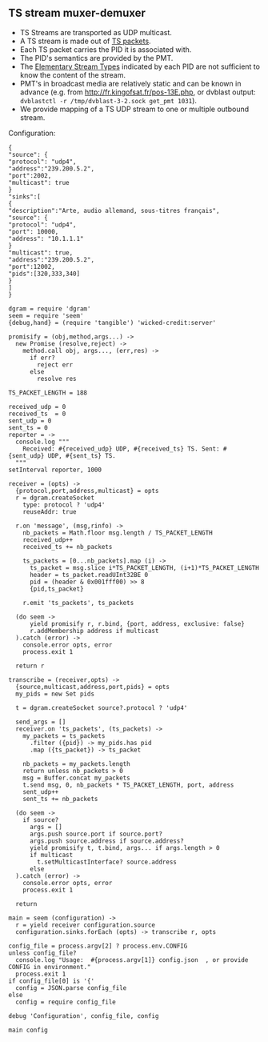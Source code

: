 TS stream muxer-demuxer
-----------------------

- TS Streams are transported as UDP multicast.
- A TS stream is made out of [TS packets](https://en.wikipedia.org/wiki/MPEG_transport_stream#Packet).
- Each TS packet carries the PID it is associated with.
- The PID's semantics are provided by the PMT.
- The [Elementary Stream Types](https://en.wikipedia.org/wiki/Program-specific_information#Elementary_stream_types) indicated by each PID are not sufficient to know the content of the stream.
- PMT's in broadcast media are relatively static and can be known in advance (e.g. from http://fr.kingofsat.fr/pos-13E.php, or dvblast output: `dvblastctl -r /tmp/dvblast-3-2.sock get_pmt 1031`).
- We provide mapping of a TS UDP stream to one or multiple outbound stream.

Configuration:
```
{
"source": {
"protocol": "udp4",
"address":"239.200.5.2",
"port":2002,
"multicast": true
}
"sinks":[
{
"description":"Arte, audio allemand, sous-titres français",
"source": {
"protocol": "udp4",
"port": 10000,
"address": "10.1.1.1"
}
"multicast": true,
"address":"239.200.5.2",
"port":12002,
"pids":[320,333,340]
}
]
}
```

    dgram = require 'dgram'
    seem = require 'seem'
    {debug,hand} = (require 'tangible') 'wicked-credit:server'

    promisify = (obj,method,args...) ->
      new Promise (resolve,reject) ->
        method.call obj, args..., (err,res) ->
          if err?
            reject err
          else
            resolve res

    TS_PACKET_LENGTH = 188

    received_udp = 0
    received_ts  = 0
    sent_udp = 0
    sent_ts = 0
    reporter = ->
      console.log """
        Received: #{received_udp} UDP, #{received_ts} TS. Sent: #{sent_udp} UDP, #{sent_ts} TS.
      """
    setInterval reporter, 1000

    receiver = (opts) ->
      {protocol,port,address,multicast} = opts
      r = dgram.createSocket
        type: protocol ? 'udp4'
        reuseAddr: true

      r.on 'message', (msg,rinfo) ->
        nb_packets = Math.floor msg.length / TS_PACKET_LENGTH
        received_udp++
        received_ts += nb_packets

        ts_packets = [0...nb_packets].map (i) ->
          ts_packet = msg.slice i*TS_PACKET_LENGTH, (i+1)*TS_PACKET_LENGTH
          header = ts_packet.readUInt32BE 0
          pid = (header & 0x001fff00) >> 8
          {pid,ts_packet}

        r.emit 'ts_packets', ts_packets

      (do seem ->
          yield promisify r, r.bind, {port, address, exclusive: false}
          r.addMembership address if multicast
      ).catch (error) ->
        console.error opts, error
        process.exit 1

      return r

    transcribe = (receiver,opts) ->
      {source,multicast,address,port,pids} = opts
      my_pids = new Set pids

      t = dgram.createSocket source?.protocol ? 'udp4'

      send_args = []
      receiver.on 'ts_packets', (ts_packets) ->
        my_packets = ts_packets
          .filter ({pid}) -> my_pids.has pid
          .map ({ts_packet}) -> ts_packet

        nb_packets = my_packets.length
        return unless nb_packets > 0
        msg = Buffer.concat my_packets
        t.send msg, 0, nb_packets * TS_PACKET_LENGTH, port, address
        sent_udp++
        sent_ts += nb_packets

      (do seem ->
        if source?
          args = []
          args.push source.port if source.port?
          args.push source.address if source.address?
          yield promisify t, t.bind, args... if args.length > 0
          if multicast
            t.setMulticastInterface? source.address
          else
      ).catch (error) ->
        console.error opts, error
        process.exit 1

      return

    main = seem (configuration) ->
      r = yield receiver configuration.source
      configuration.sinks.forEach (opts) -> transcribe r, opts

    config_file = process.argv[2] ? process.env.CONFIG
    unless config_file?
      console.log "Usage:  #{process.argv[1]} config.json  , or provide CONFIG in environment."
      process.exit 1
    if config_file[0] is '{'
      config = JSON.parse config_file
    else
      config = require config_file

    debug 'Configuration', config_file, config

    main config
